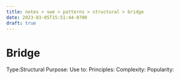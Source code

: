 ```yaml
---
title: notes > swe > patterns > structural > bridge
date: 2023-03-05T15:51:44-0700
draft: true
---
```

# Bridge
Type:Structural
Purpose:
Use to:
Principles:
Complexity:
Popularity:
